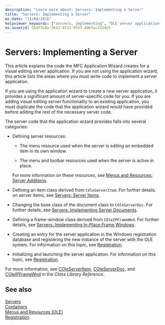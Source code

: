 ```yaml
---
description: "Learn more about: Servers: Implementing a Server"
title: "Servers: Implementing a Server"
ms.date: "11/04/2016"
helpviewer_keywords: ["servers, implementing", "OLE server applications [MFC], implementing OLE servers"]
ms.assetid: 5bd57e8e-3b23-4f23-9597-496fac2d24b5
---
```

# Servers: Implementing a Server

This article explains the code the MFC Application Wizard creates for a visual editing server application. If you are not using the application wizard, this article lists the areas where you must write code to implement a server application.

If you are using the application wizard to create a new server application, it provides a significant amount of server-specific code for you. If you are adding visual editing server functionality to an existing application, you must duplicate the code that the application wizard would have provided before adding the rest of the necessary server code.

The server code that the application wizard provides falls into several categories:

- Defining server resources:

  - The menu resource used when the server is editing an embedded item in its own window.

  - The menu and toolbar resources used when the server is active in place.

  For more information on these resources, see [Menus and Resources: Server Additions](../mfc/menus-and-resources-server-additions.md).

- Defining an item class derived from `COleServerItem`. For further details on server items, see [Servers: Server Items](../mfc/servers-server-items.md).

- Changing the base class of the document class to `COleServerDoc`. For further details, see [Servers: Implementing Server Documents](../mfc/servers-implementing-server-documents.md).

- Defining a frame-window class derived from `COleIPFrameWnd`. For further details, see [Servers: Implementing In-Place Frame Windows](../mfc/servers-implementing-in-place-frame-windows.md).

- Creating an entry for the server application in the Windows registration database and registering the new instance of the server with the OLE system. For information on this topic, see [Registration](../mfc/registration.md).

- Initializing and launching the server application. For information on this topic, see [Registration](../mfc/registration.md).

For more information, see [COleServerItem](../mfc/reference/coleserveritem-class.md), [COleServerDoc](../mfc/reference/coleserverdoc-class.md), and [COleIPFrameWnd](../mfc/reference/coleipframewnd-class.md) in the *Class Library Reference*.

## See also

[Servers](../mfc/servers.md)<br/>
[Containers](../mfc/containers.md)<br/>
[Menus and Resources (OLE)](../mfc/menus-and-resources-ole.md)<br/>
[Registration](../mfc/registration.md)
